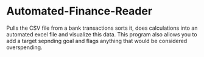 # Automated-Finance-Reader
Pulls the CSV file from a bank transactions sorts it, does calculations into an automated excel file and visualize this data. This program also allows you to add a target sepnding goal and flags anything that would be considered overspending. 
